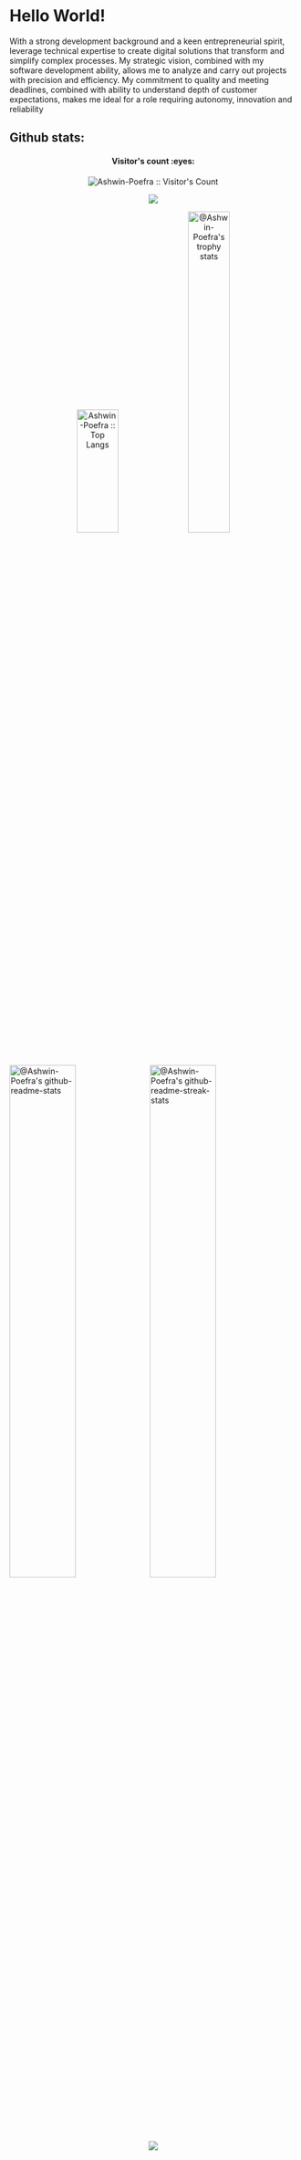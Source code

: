 # Hello World!
 
<div>
<p>With a strong development background and a keen entrepreneurial spirit, leverage technical expertise to create digital solutions that transform and simplify complex processes. My strategic vision, combined with my software development ability, allows me to analyze and carry out projects with precision and efficiency. My commitment to quality and meeting deadlines, combined with ability to understand depth of customer expectations, makes me ideal for a role requiring autonomy, innovation and reliability</p>
</div>

<h2>Github stats: </h2>
<h4 align="center">Visitor's count :eyes:</h4>
<p align="center"><img src="https://profile-counter.glitch.me/{Ashwin-Poefra}/count.svg" alt="Ashwin-Poefra :: Visitor's Count" /></p>

<p align='center'>
<img src='https://github-widgetbox.vercel.app/api/profile?username=Ashwin-Poefra&data=followers,repositories,stars,commits' />
</p>
 
<p align="center">
<img src="https://github-readme-stats.vercel.app/api/top-langs/?username=Ashwin-Poefra&langs_count=10&theme=merko&layout=compact" width="38%" height="216px" alt="Ashwin-Poefra :: Top Langs" />
<a href="https://github.com/Ashwin-Poefra?tab=achievements"><img src="https://github-profile-trophy.vercel.app/?username=Ashwin-Poefra&theme=gitdimmed&no-frame=true&column=3&row=2"  width="38%" alt="@Ashwin-Poefra's trophy stats"/></a>
</p>

<p align="center">

<a href="https://github.com/Ashwin-Poefra?tab=repositories"><img src="https://github-readme-stats-one-bice.vercel.app/api?username=Ashwin-Poefra&theme=merko&show_icons=true&count_private=true&hide_border=true&role=OWNER,ORGANIZATION_MEMBER,COLLABORATOR"  width="48%" alt="@Ashwin-Poefra's github-readme-stats"/></a>
<a href="https://github.com/Ashwin-Poefra?tab=stars"><img src="https://github-readme-streak-stats.herokuapp.com?user=Ashwin-Poefra&theme=merko&hide_border=true&date_format=M%20j%5B%2C%20Y%5D"  width="48%" alt="@Ashwin-Poefra's github-readme-streak-stats"/></a>

</p>

<!-- <h2>Contact :postbox:</h2>
<div>
  <a href = "mailto:devpanda168943@gmail.com"><img src="https://img.shields.io/badge/Gmail-D14836?style=for-the-badge&logo=gmail&logoColor=white" target="_blank"></a>
</div> -->

<p align="center">
  <img src="https://capsule-render.vercel.app/api?type=waving&color=gradient&height=65&section=footer"/>
</p>
